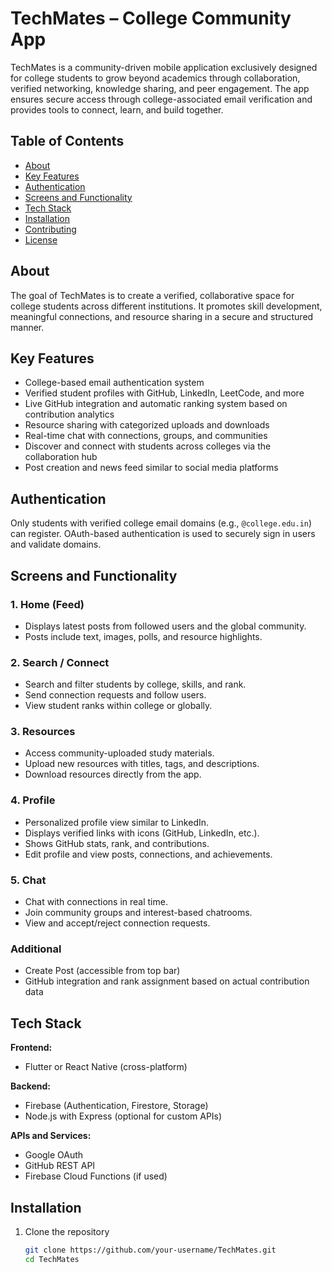 # TechMates – College Community App

TechMates is a community-driven mobile application exclusively designed for college students to grow beyond academics through collaboration, verified networking, knowledge sharing, and peer engagement. The app ensures secure access through college-associated email verification and provides tools to connect, learn, and build together.

## Table of Contents

- [About](#about)
- [Key Features](#key-features)
- [Authentication](#authentication)
- [Screens and Functionality](#screens-and-functionality)
- [Tech Stack](#tech-stack)
- [Installation](#installation)
- [Contributing](#contributing)
- [License](#license)

## About

The goal of TechMates is to create a verified, collaborative space for college students across different institutions. It promotes skill development, meaningful connections, and resource sharing in a secure and structured manner.

## Key Features

- College-based email authentication system
- Verified student profiles with GitHub, LinkedIn, LeetCode, and more
- Live GitHub integration and automatic ranking system based on contribution analytics
- Resource sharing with categorized uploads and downloads
- Real-time chat with connections, groups, and communities
- Discover and connect with students across colleges via the collaboration hub
- Post creation and news feed similar to social media platforms

## Authentication

Only students with verified college email domains (e.g., `@college.edu.in`) can register. OAuth-based authentication is used to securely sign in users and validate domains.

## Screens and Functionality

### 1. Home (Feed)
- Displays latest posts from followed users and the global community.
- Posts include text, images, polls, and resource highlights.

### 2. Search / Connect
- Search and filter students by college, skills, and rank.
- Send connection requests and follow users.
- View student ranks within college or globally.

### 3. Resources
- Access community-uploaded study materials.
- Upload new resources with titles, tags, and descriptions.
- Download resources directly from the app.

### 4. Profile
- Personalized profile view similar to LinkedIn.
- Displays verified links with icons (GitHub, LinkedIn, etc.).
- Shows GitHub stats, rank, and contributions.
- Edit profile and view posts, connections, and achievements.

### 5. Chat
- Chat with connections in real time.
- Join community groups and interest-based chatrooms.
- View and accept/reject connection requests.

### Additional
- Create Post (accessible from top bar)
- GitHub integration and rank assignment based on actual contribution data

## Tech Stack

**Frontend:**
- Flutter or React Native (cross-platform)

**Backend:**
- Firebase (Authentication, Firestore, Storage)
- Node.js with Express (optional for custom APIs)

**APIs and Services:**
- Google OAuth
- GitHub REST API
- Firebase Cloud Functions (if used)

## Installation

1. Clone the repository
   ```bash
   git clone https://github.com/your-username/TechMates.git
   cd TechMates
